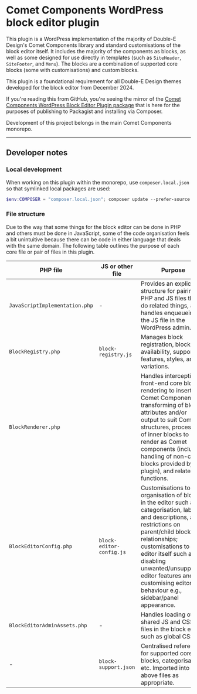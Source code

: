 # Comet Components WordPress block editor plugin

This plugin is a WordPress implementation of the majority of Double-E Design's Comet Components library and standard customisations of the block editor itself. It includes the majority of the components as blocks, as well as some designed for use directly in templates (such as `SiteHeader`, `SiteFooter`, and `Menu`). The blocks are a combination of supported core blocks (some with customisations) and custom blocks.

This plugin is a foundational requirement for all Double-E Design themes developed for the block editor from December 2024.

If you're reading this from GitHub, you're seeing the mirror of the [Comet Components WordPress Block Editor Plugin package](https://github.com/doubleedesign/comet-components/tree/master/packages/comet-plugin) that is here for the purposes of publishing to Packagist and installing via Composer.

Development of this project belongs in the main Comet Components monorepo.

---

## Developer notes

### Local development

When working on this plugin within the monorepo, use `composer.local.json` so that symlinked local packages are used:

```powershell
$env:COMPOSER = "composer.local.json"; composer update --prefer-source
```

### File structure

Due to the way that some things for the block editor can be done in PHP and others must be done in JavaScript, some of
the code organisation feels a bit unintuitive because there can be code in either language that deals with the same
domain. The following table outlines the purpose of each core file or pair of files in this plugin.

| PHP file                       | JS or other file         | Purpose                                                                                                                                                                                                                                                                                                                       |
|--------------------------------|--------------------------|-------------------------------------------------------------------------------------------------------------------------------------------------------------------------------------------------------------------------------------------------------------------------------------------------------------------------------|
| `JavaScriptImplementation.php` | -                        | Provides an explicit structure for pairing PHP and JS files that do related things, and handles enqueueing of the JS file in the WordPress admin.                                                                                                                                                                             |
| `BlockRegistry.php`            | `block-registry.js`      | Manages block registration, block availability, supported features, styles, and variations.                                                                                                                                                                                                                                   |
| `BlockRenderer.php`            |                          | Handles intercepting front-end core block rendering to insert Comet Components, transforming of block attributes and/or output to suit Comet structures, processing of inner blocks to render as Comet components (including handling of non-core blocks provided by the plugin), and related functions.                      |
| `BlockEditorConfig.php`        | `block-editor-config.js` | Customisations to the organisation of blocks in the editor such as categorisation, labels and descriptions, and restrictions on parent/child block relationships; customisations to the editor itself such as disabling unwanted/unsupported editor features and customising editor behaviour e.g., sidebar/panel appearance. |
| `BlockEditorAdminAssets.php`   | -                        | Handles loading of shared JS and CSS files in the block editor such as global CSS.                                                                                                                                                                                                                                            |
| -                              | `block-support.json`     | Centralised reference for supported core blocks, categorisation, etc. Imported into the above files as appropriate.                                                                                                                                                                                                           |

